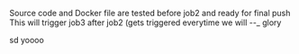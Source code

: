 Source code and Docker file are tested before job2 and ready for final push
This will trigger job3 after job2  (gets triggered everytime we will  --_
glory

sd
yoooo
